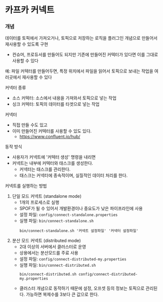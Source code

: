# 카프카 커넥트
### 개념
데이터를 토픽에서 가져오거나, 토픽으로 저장하는 로직을 플러그인 개념으로 만들어서 재사용할 수 있도록 구현
- 컨슈머, 프로듀서를 만들어도 되지만 기존에 만들어진 커텍터가 있다면 이를 그대로 사용할 수 있다

예: 파일 커텍터를 만들어두면, 특정 위치에서 파일을 읽어서 토픽으로 보내는 작업을 여러곳에서 재사용할 수 있다

커넥터 종류
- 소스 커텍터: 소스에서 내용을 가져와서 토픽으로 넣는 작업
- 싱크 커텍터: 토픽의 데이터를 타겟으로 넣는 작업

커넥터
- 직접 만들 수도 있고
- 이미 만들어진 커텍터를 사용할 수 있도 있다. 
   - https://www.confluent.io/hub/

동작 방식
- 사용자가 커넥트에 '커텍터 생성' 명령을 내리면
- 커넥트는 내부에 커텍터와 태스크를 생성한다.
   - 커넥터는 태스크를 관리한다.
   - 태스크는 커넥터에 종속적이며, 실질적인 데이터 처리를 한다.

커넥트를 실행하는 방법
1. 단일 모드 커넥트 (standalone mode)
   - 1개의 프로세스로 실행
   - SPOF가 될 수 있어서 개발환경이나 중요도가 낮은 파이프라인에 사용
   - 설정 파일: `config/connect-standalone.properties`
   - 실행 파일: `bin/connect-standalone.sh`
      ```
      bin/connect-standalone.sh '커넥트 설정파일' '커넥터 설정파일'
      ```
2. 분산 모드 커넥트 (distributed mode)
   - 2대 이상의 서버에서 클러스터로 운영
   - 상용에서는 분산모드를 주료 사용
   - 설정 파일: `config/connect-distributed-my.properties`
   - 실행 파일: `bin/connect-distributed.sh`
      ```
      bin/connect-distributed.sh config/connect-distributed-my.properties
      ```
   - 클러스터 개념으로 동작하기 때문에 설정, 오프셋 등의 정보는 토픽으로 관리된다. 가능하면 복제수를 3보다 큰 값으로 한다.
   